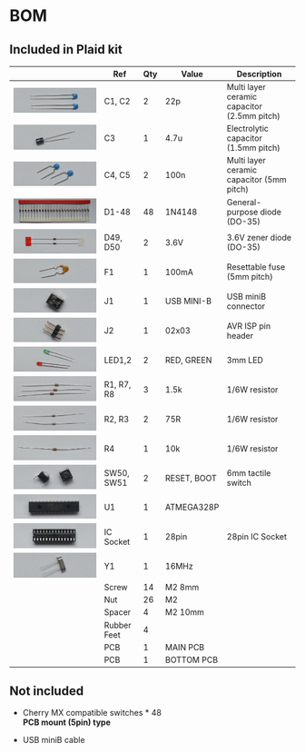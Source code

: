 # BOM 
## Included in Plaid kit
|                                   | Ref         | Qty | Value               | Description                                 |
|-----------------------------------|-------------|-----|---------------------|---------------------------------------------|
| ![22pF](../img/parts/P1020154.JPG) | C1, C2      | 2   | 22p                 | Multi layer ceramic capacitor (2.5mm pitch) |
| ![4.7uF](../img/parts/P1020157.JPG)              | C3          | 1   | 4.7u                | Electrolytic capacitor (1.5mm pitch)        |
| ![100nF](../img/parts/P1020155.JPG)              | C4, C5      | 2   | 100n                | Multi layer ceramic capacitor (5mm pitch)   |
| ![1N4148](../img/parts/P1020138.JPG)              | D1-48       | 48  | 1N4148              | General-purpose diode (DO-35)               |
| ![3.6V](../img/parts/P1020151.JPG)              | D49, D50    | 2   | 3.6V                | 3.6V zener diode (DO-35)                 |
| ![fuse](../img/parts/P1020156.JPG)              | F1          | 1   | 100mA               | Resettable fuse (5mm pitch)                 |
| ![USB](../img/parts/P1020147.JPG)              | J1          | 1   | USB MINI-B          | USB miniB connector                         |
| ![2x3](../img/parts/P1020158.JPG)              | J2          | 1   | 02x03               | AVR ISP pin header                          |
| ![LED](../img/parts/P1020159.JPG)              | LED1,2      | 2   | RED, GREEN              | 3mm LED                                     |
| ![1.5k](../img/parts/P1020161.JPG)              | R1, R7, R8  | 3   | 1.5k                | 1/6W resistor                               |
| ![75R](../img/parts/P1020160.JPG)              | R2, R3      | 2   | 75R                 | 1/6W resistor                               |
| ![10k](../img/parts/P1020162.JPG)              | R4          | 1   | 10k                 | 1/6W resistor                               |
| ![](../img/parts/P1020153.JPG)              | SW50, SW51     | 2   | RESET, BOOT         | 6mm tactile switch                          |
| ![](../img/parts/P1020149.JPG)              | U1          | 1   | ATMEGA328P          |                                             |
| ![](../img/parts/P1020148.JPG)              | IC Socket   | 1   | 28pin               | 28pin IC Socket                             |
| ![](../img/parts/P1020150.JPG)              | Y1          | 1   | 16MHz               |                                             |
|                                    | Screw       | 14  | M2 8mm              |                                             |
|                                    | Nut         | 26  | M2                  |                                             |
|                                    | Spacer      | 4   | M2 10mm             |                                             |
|                                    | Rubber Feet | 4   |                     |                                             |
|                                   | PCB         | 1   | MAIN PCB            |                                             |
|                                   | PCB         | 1   | BOTTOM PCB          |                                             |

## Not included
- Cherry MX compatible switches * 48   
**PCB mount (5pin) type**

- USB miniB cable

